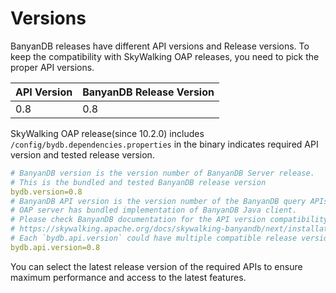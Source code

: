 ﻿# Versions

BanyanDB releases have different API versions and Release versions. To keep the compatibility with SkyWalking
OAP releases, you need to pick the proper API versions.

| API Version | BanyanDB Release Version |
|-------------|--------------------------|
| 0.8         | 0.8                      |

SkyWalking OAP release(since 10.2.0) includes `/config/bydb.dependencies.properties` in the binary indicates required
API version and tested release version.

```yaml
# BanyanDB version is the version number of BanyanDB Server release.
# This is the bundled and tested BanyanDB release version
bydb.version=0.8
# BanyanDB API version is the version number of the BanyanDB query APIs
# OAP server has bundled implementation of BanyanDB Java client.
# Please check BanyanDB documentation for the API version compatibility.
# https://skywalking.apache.org/docs/skywalking-banyandb/next/installation/versions/
# Each `bydb.api.version` could have multiple compatible release version(`bydb.version`).
bydb.api.version=0.8
```

You can select the latest release version of the required APIs to ensure maximum performance and access to the latest
features.
